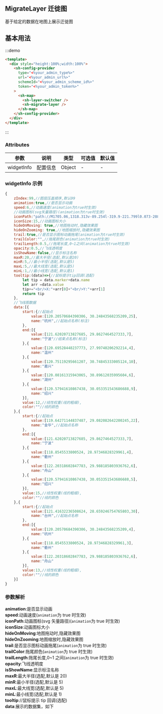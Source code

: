 ## MigrateLayer 迁徙图

基于给定的数据在地图上展示迁徙图

## 基本用法

:::demo

```html
<template>
  <div style="height:100%;width:100%">
    <sh-config-provider
      type="<%your_admin_type%>"
      url="<%your_admin_url%>"
      schemeId="<%your_admin_scheme_id%>"
      token="<%your_admin_token%>"
    >
      <sh-map>
        <sh-layer-switcher />
        <sh-migrate-layer />
      </sh-map>
    </sh-config-provider>
  </div>
</template>
```

:::

### Attributes

| 参数       | 说明     | 类型   | 可选值 | 默认值 |
| ---------- | -------- | ------ | ------ | ------ |
| widgetInfo | 配置信息 | Object | -      | -      |

### widgetInfo 示例

```javascript
{
    zIndex:99,//图层压盖顺序,默认99
    animation:true,//是否显示动画
    speed:6,//动画速度(animation为true时生效)
    //动画图标(svg矢量路径)(animation为true时生效)
    iconPath:"path://M1705.06,1318.313v-89.254l-319.9-221.799l0.073-208.063c0.521-84.662-26.629-121.796-63.961-121.491c-37.332-0.305-64.482,36.829-63.961,121.491l0.073,208.063l-319.9,221.799v89.254l330.343-157.288l12.238,241.308l-134.449,92.931l0.531,42.034l175.125-42.917l175.125,42.917l0.531-42.034l-134.449-92.931l12.238-241.308L1705.06,1318.313z",
    iconSize:15,//动画图标大小
    hideOnMoving: true,//地图拖动时,隐藏效果图
    hideOnZooming: true,//地图缩放时,隐藏效果图
    trail:true,//是否显示图标动画拖尾(animation为true时生效)
    trailColor:"",//拖尾颜色(animation为true时生效)
    trailLength:0.5,//拖尾长度,0~1之间(animation为true时生效)
    opacity:0.5,//飞线透明度
    isShowName:false,//显示标注名称
    maxR:20,//最大半径(选配,默认是20)
    minR:5,//最小半径(选配,默认是5)
    maxL:5,//最大线宽(选配,默认是5)
    minL:1,//最小线宽(选配,默认是1)
    tooltip:(data)=>{//鼠标提示tip回调(选配)
        let tip = data.marker+data.name
        let arr =data.value
        tip+="<br/>X:"+arr[0]+"<br/>Y:"+arr[1]
        return tip
    },
    //飞线图数据
    data:[{
        start:{//起始点
            value:[120.20570684390306, 30.24843568235209,25],
            name:"杭州",//起始点名称(标注)
        },
        end:[{
            value:[121.62020713827685, 29.8627464527333,7],
            name:"宁波"//结束点名称(标注)
        },{
            value:[120.69528448237773, 27.99740206292214,4],
            name:"温州"
        },{
            value:[120.75119295661207, 30.74845333005124,10],
            name:"嘉兴"
        },{
            value:[120.08161315943065, 30.89612035995604,6],
            name:"湖州"
        },{
            value:[120.57941610867438, 30.053351543686688,9],
            name:"绍兴"
        }],
        value:12,//线性权重(线的粗细),
        color:""//线的颜色
    },{
        start:{//起始点
            value:[119.64271144837487, 29.082082642200245,22],
            name:"金华",//起始点名称
        },
        end:[{
            value:[121.62020713827685, 29.8627464527333,7],
            name:"宁波"
        },{
            value:[118.8545533800524, 28.97346828329961,4],
            name:"衢州"
        },{
            value:[122.20318602847783, 29.988185803936762,6],
            name:"舟山"
        },{
            value:[120.57941610867438, 30.053351543686688,5],
            name:"绍兴"
        }],
        value:15,//线性权重(线的粗细),
        color:""//线的颜色
    },{
        start:{//起始点
            value:[121.41632236508624, 28.659246754765803,30],
            name:"台州",//起始点名称
        },
        end:[{
            value:[120.20570684390306, 30.24843568235209,4],
            name:"杭州"
        },{
            value:[118.8545533800524, 28.97346828329961,3],
            name:"衢州"
        },{
            value:[122.20318602847783, 29.988185803936762,6],
            name:"舟山"
        }],
        value:13,//线性权重(线的粗细),
        color:""//线的颜色
    }]
}
```

### 参数解析

**animation**:是否显示动画  
**speed**:动画速度(`animation`为 true 时生效)  
**iconPath**:动画图标(svg 矢量路径)(`animation`为 true 时生效)  
**iconSize**:动画图标大小  
**hideOnMoving**:地图拖动时,隐藏效果图  
**hideOnZooming**:地图缩放时,隐藏效果图  
**trail**:是否显示图标动画拖尾(`animation`为 true 时生效)  
**trailColor**:拖尾颜色(`animation`为 true 时生效)  
**trailLength**:拖尾长度,0~1 之间(`animation`为 true 时生效)  
**opacity**:飞线透明度  
**isShowName**:显示标注名称  
**maxR**:最大半径(选配,默认是 20)  
**minR**:最小半径(选配,默认是 5)  
**maxL**:最大线宽(选配,默认是 5)  
**minL**:最小线宽(选配,默认是 1)  
**tooltip**://鼠标提示 tip 回调(选配)  
**data**:展示的数据集，如下
